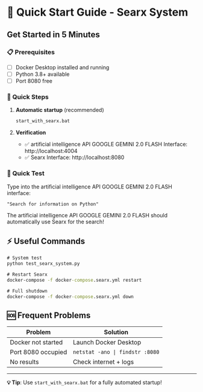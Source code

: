 # 🚀 Quick Start Guide - Searx System

## Get Started in 5 Minutes

### 📋 Prerequisites
- [ ] Docker Desktop installed and running
- [ ] Python 3.8+ available
- [ ] Port 8080 free

### 🎯 Quick Steps

1.  **Automatic startup** (recommended)
    ```cmd
    start_with_searx.bat
    ```

2.  **Verification**
    -   ✅ artificial intelligence API GOOGLE GEMINI 2.0 FLASH Interface: http://localhost:4004
    -   ✅ Searx Interface: http://localhost:8080

### 🧪 Quick Test

Type into the artificial intelligence API GOOGLE GEMINI 2.0 FLASH interface:
```
"Search for information on Python"
```

The artificial intelligence API GOOGLE GEMINI 2.0 FLASH should automatically use Searx for the search!

## ⚡ Useful Commands

```cmd
# System test
python test_searx_system.py

# Restart Searx
docker-compose -f docker-compose.searx.yml restart

# Full shutdown
docker-compose -f docker-compose.searx.yml down
```

## 🆘 Frequent Problems

| Problem            | Solution               |
|--------------------|------------------------|
| Docker not started | Launch Docker Desktop  |
| Port 8080 occupied | `netstat -ano \| findstr :8080` |
| No results         | Check internet + logs  |

---
**💡 Tip**: Use `start_with_searx.bat` for a fully automated startup!
